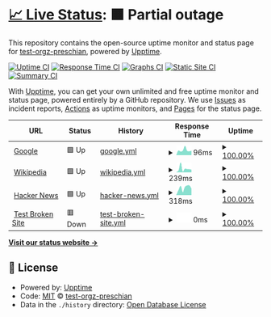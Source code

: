 # [📈 Live Status](https://test-orgz-preschian.github.io/test-upptime): <!--live status--> **🟧 Partial outage**

This repository contains the open-source uptime monitor and status page for [test-orgz-preschian](https://test-orgz-preschian.github.io/test-upptime), powered by [Upptime](https://github.com/upptime/upptime).

[![Uptime CI](https://github.com/test-orgz-preschian/test-upptime/workflows/Uptime%20CI/badge.svg)](https://github.com/test-orgz-preschian/test-upptime/actions?query=workflow%3A%22Uptime+CI%22)
[![Response Time CI](https://github.com/test-orgz-preschian/test-upptime/workflows/Response%20Time%20CI/badge.svg)](https://github.com/test-orgz-preschian/test-upptime/actions?query=workflow%3A%22Response+Time+CI%22)
[![Graphs CI](https://github.com/test-orgz-preschian/test-upptime/workflows/Graphs%20CI/badge.svg)](https://github.com/test-orgz-preschian/test-upptime/actions?query=workflow%3A%22Graphs+CI%22)
[![Static Site CI](https://github.com/test-orgz-preschian/test-upptime/workflows/Static%20Site%20CI/badge.svg)](https://github.com/test-orgz-preschian/test-upptime/actions?query=workflow%3A%22Static+Site+CI%22)
[![Summary CI](https://github.com/test-orgz-preschian/test-upptime/workflows/Summary%20CI/badge.svg)](https://github.com/test-orgz-preschian/test-upptime/actions?query=workflow%3A%22Summary+CI%22)

With [Upptime](https://upptime.js.org), you can get your own unlimited and free uptime monitor and status page, powered entirely by a GitHub repository. We use [Issues](https://github.com/test-orgz-preschian/test-upptime/issues) as incident reports, [Actions](https://github.com/test-orgz-preschian/test-upptime/actions) as uptime monitors, and [Pages](https://test-orgz-preschian.github.io/test-upptime) for the status page.

<!--start: status pages-->
<!-- This summary is generated by Upptime (https://github.com/upptime/upptime) -->
<!-- Do not edit this manually, your changes will be overwritten -->
<!-- prettier-ignore -->
| URL | Status | History | Response Time | Uptime |
| --- | ------ | ------- | ------------- | ------ |
| <img alt="" src="https://icons.duckduckgo.com/ip3/www.google.com.ico" height="13"> [Google](https://www.google.com) | 🟩 Up | [google.yml](https://github.com/test-orgz-preschian/test-upptime/commits/HEAD/history/google.yml) | <details><summary><img alt="Response time graph" src="./graphs/google/response-time-week.png" height="20"> 96ms</summary><br><a href="https://test-orgz-preschian.github.io/test-upptime/history/google"><img alt="Response time 112" src="https://img.shields.io/endpoint?url=https%3A%2F%2Fraw.githubusercontent.com%2Ftest-orgz-preschian%2Ftest-upptime%2FHEAD%2Fapi%2Fgoogle%2Fresponse-time.json"></a><br><a href="https://test-orgz-preschian.github.io/test-upptime/history/google"><img alt="24-hour response time 85" src="https://img.shields.io/endpoint?url=https%3A%2F%2Fraw.githubusercontent.com%2Ftest-orgz-preschian%2Ftest-upptime%2FHEAD%2Fapi%2Fgoogle%2Fresponse-time-day.json"></a><br><a href="https://test-orgz-preschian.github.io/test-upptime/history/google"><img alt="7-day response time 96" src="https://img.shields.io/endpoint?url=https%3A%2F%2Fraw.githubusercontent.com%2Ftest-orgz-preschian%2Ftest-upptime%2FHEAD%2Fapi%2Fgoogle%2Fresponse-time-week.json"></a><br><a href="https://test-orgz-preschian.github.io/test-upptime/history/google"><img alt="30-day response time 122" src="https://img.shields.io/endpoint?url=https%3A%2F%2Fraw.githubusercontent.com%2Ftest-orgz-preschian%2Ftest-upptime%2FHEAD%2Fapi%2Fgoogle%2Fresponse-time-month.json"></a><br><a href="https://test-orgz-preschian.github.io/test-upptime/history/google"><img alt="1-year response time 112" src="https://img.shields.io/endpoint?url=https%3A%2F%2Fraw.githubusercontent.com%2Ftest-orgz-preschian%2Ftest-upptime%2FHEAD%2Fapi%2Fgoogle%2Fresponse-time-year.json"></a></details> | <details><summary><a href="https://test-orgz-preschian.github.io/test-upptime/history/google">100.00%</a></summary><a href="https://test-orgz-preschian.github.io/test-upptime/history/google"><img alt="All-time uptime 100.00%" src="https://img.shields.io/endpoint?url=https%3A%2F%2Fraw.githubusercontent.com%2Ftest-orgz-preschian%2Ftest-upptime%2FHEAD%2Fapi%2Fgoogle%2Fuptime.json"></a><br><a href="https://test-orgz-preschian.github.io/test-upptime/history/google"><img alt="24-hour uptime 100.00%" src="https://img.shields.io/endpoint?url=https%3A%2F%2Fraw.githubusercontent.com%2Ftest-orgz-preschian%2Ftest-upptime%2FHEAD%2Fapi%2Fgoogle%2Fuptime-day.json"></a><br><a href="https://test-orgz-preschian.github.io/test-upptime/history/google"><img alt="7-day uptime 100.00%" src="https://img.shields.io/endpoint?url=https%3A%2F%2Fraw.githubusercontent.com%2Ftest-orgz-preschian%2Ftest-upptime%2FHEAD%2Fapi%2Fgoogle%2Fuptime-week.json"></a><br><a href="https://test-orgz-preschian.github.io/test-upptime/history/google"><img alt="30-day uptime 100.00%" src="https://img.shields.io/endpoint?url=https%3A%2F%2Fraw.githubusercontent.com%2Ftest-orgz-preschian%2Ftest-upptime%2FHEAD%2Fapi%2Fgoogle%2Fuptime-month.json"></a><br><a href="https://test-orgz-preschian.github.io/test-upptime/history/google"><img alt="1-year uptime 100.00%" src="https://img.shields.io/endpoint?url=https%3A%2F%2Fraw.githubusercontent.com%2Ftest-orgz-preschian%2Ftest-upptime%2FHEAD%2Fapi%2Fgoogle%2Fuptime-year.json"></a></details>
| <img alt="" src="https://icons.duckduckgo.com/ip3/en.wikipedia.org.ico" height="13"> [Wikipedia](https://en.wikipedia.org) | 🟩 Up | [wikipedia.yml](https://github.com/test-orgz-preschian/test-upptime/commits/HEAD/history/wikipedia.yml) | <details><summary><img alt="Response time graph" src="./graphs/wikipedia/response-time-week.png" height="20"> 239ms</summary><br><a href="https://test-orgz-preschian.github.io/test-upptime/history/wikipedia"><img alt="Response time 214" src="https://img.shields.io/endpoint?url=https%3A%2F%2Fraw.githubusercontent.com%2Ftest-orgz-preschian%2Ftest-upptime%2FHEAD%2Fapi%2Fwikipedia%2Fresponse-time.json"></a><br><a href="https://test-orgz-preschian.github.io/test-upptime/history/wikipedia"><img alt="24-hour response time 176" src="https://img.shields.io/endpoint?url=https%3A%2F%2Fraw.githubusercontent.com%2Ftest-orgz-preschian%2Ftest-upptime%2FHEAD%2Fapi%2Fwikipedia%2Fresponse-time-day.json"></a><br><a href="https://test-orgz-preschian.github.io/test-upptime/history/wikipedia"><img alt="7-day response time 239" src="https://img.shields.io/endpoint?url=https%3A%2F%2Fraw.githubusercontent.com%2Ftest-orgz-preschian%2Ftest-upptime%2FHEAD%2Fapi%2Fwikipedia%2Fresponse-time-week.json"></a><br><a href="https://test-orgz-preschian.github.io/test-upptime/history/wikipedia"><img alt="30-day response time 214" src="https://img.shields.io/endpoint?url=https%3A%2F%2Fraw.githubusercontent.com%2Ftest-orgz-preschian%2Ftest-upptime%2FHEAD%2Fapi%2Fwikipedia%2Fresponse-time-month.json"></a><br><a href="https://test-orgz-preschian.github.io/test-upptime/history/wikipedia"><img alt="1-year response time 214" src="https://img.shields.io/endpoint?url=https%3A%2F%2Fraw.githubusercontent.com%2Ftest-orgz-preschian%2Ftest-upptime%2FHEAD%2Fapi%2Fwikipedia%2Fresponse-time-year.json"></a></details> | <details><summary><a href="https://test-orgz-preschian.github.io/test-upptime/history/wikipedia">100.00%</a></summary><a href="https://test-orgz-preschian.github.io/test-upptime/history/wikipedia"><img alt="All-time uptime 100.00%" src="https://img.shields.io/endpoint?url=https%3A%2F%2Fraw.githubusercontent.com%2Ftest-orgz-preschian%2Ftest-upptime%2FHEAD%2Fapi%2Fwikipedia%2Fuptime.json"></a><br><a href="https://test-orgz-preschian.github.io/test-upptime/history/wikipedia"><img alt="24-hour uptime 100.00%" src="https://img.shields.io/endpoint?url=https%3A%2F%2Fraw.githubusercontent.com%2Ftest-orgz-preschian%2Ftest-upptime%2FHEAD%2Fapi%2Fwikipedia%2Fuptime-day.json"></a><br><a href="https://test-orgz-preschian.github.io/test-upptime/history/wikipedia"><img alt="7-day uptime 100.00%" src="https://img.shields.io/endpoint?url=https%3A%2F%2Fraw.githubusercontent.com%2Ftest-orgz-preschian%2Ftest-upptime%2FHEAD%2Fapi%2Fwikipedia%2Fuptime-week.json"></a><br><a href="https://test-orgz-preschian.github.io/test-upptime/history/wikipedia"><img alt="30-day uptime 100.00%" src="https://img.shields.io/endpoint?url=https%3A%2F%2Fraw.githubusercontent.com%2Ftest-orgz-preschian%2Ftest-upptime%2FHEAD%2Fapi%2Fwikipedia%2Fuptime-month.json"></a><br><a href="https://test-orgz-preschian.github.io/test-upptime/history/wikipedia"><img alt="1-year uptime 100.00%" src="https://img.shields.io/endpoint?url=https%3A%2F%2Fraw.githubusercontent.com%2Ftest-orgz-preschian%2Ftest-upptime%2FHEAD%2Fapi%2Fwikipedia%2Fuptime-year.json"></a></details>
| <img alt="" src="https://icons.duckduckgo.com/ip3/news.ycombinator.com.ico" height="13"> [Hacker News](https://news.ycombinator.com) | 🟩 Up | [hacker-news.yml](https://github.com/test-orgz-preschian/test-upptime/commits/HEAD/history/hacker-news.yml) | <details><summary><img alt="Response time graph" src="./graphs/hacker-news/response-time-week.png" height="20"> 318ms</summary><br><a href="https://test-orgz-preschian.github.io/test-upptime/history/hacker-news"><img alt="Response time 300" src="https://img.shields.io/endpoint?url=https%3A%2F%2Fraw.githubusercontent.com%2Ftest-orgz-preschian%2Ftest-upptime%2FHEAD%2Fapi%2Fhacker-news%2Fresponse-time.json"></a><br><a href="https://test-orgz-preschian.github.io/test-upptime/history/hacker-news"><img alt="24-hour response time 282" src="https://img.shields.io/endpoint?url=https%3A%2F%2Fraw.githubusercontent.com%2Ftest-orgz-preschian%2Ftest-upptime%2FHEAD%2Fapi%2Fhacker-news%2Fresponse-time-day.json"></a><br><a href="https://test-orgz-preschian.github.io/test-upptime/history/hacker-news"><img alt="7-day response time 318" src="https://img.shields.io/endpoint?url=https%3A%2F%2Fraw.githubusercontent.com%2Ftest-orgz-preschian%2Ftest-upptime%2FHEAD%2Fapi%2Fhacker-news%2Fresponse-time-week.json"></a><br><a href="https://test-orgz-preschian.github.io/test-upptime/history/hacker-news"><img alt="30-day response time 299" src="https://img.shields.io/endpoint?url=https%3A%2F%2Fraw.githubusercontent.com%2Ftest-orgz-preschian%2Ftest-upptime%2FHEAD%2Fapi%2Fhacker-news%2Fresponse-time-month.json"></a><br><a href="https://test-orgz-preschian.github.io/test-upptime/history/hacker-news"><img alt="1-year response time 300" src="https://img.shields.io/endpoint?url=https%3A%2F%2Fraw.githubusercontent.com%2Ftest-orgz-preschian%2Ftest-upptime%2FHEAD%2Fapi%2Fhacker-news%2Fresponse-time-year.json"></a></details> | <details><summary><a href="https://test-orgz-preschian.github.io/test-upptime/history/hacker-news">100.00%</a></summary><a href="https://test-orgz-preschian.github.io/test-upptime/history/hacker-news"><img alt="All-time uptime 100.00%" src="https://img.shields.io/endpoint?url=https%3A%2F%2Fraw.githubusercontent.com%2Ftest-orgz-preschian%2Ftest-upptime%2FHEAD%2Fapi%2Fhacker-news%2Fuptime.json"></a><br><a href="https://test-orgz-preschian.github.io/test-upptime/history/hacker-news"><img alt="24-hour uptime 100.00%" src="https://img.shields.io/endpoint?url=https%3A%2F%2Fraw.githubusercontent.com%2Ftest-orgz-preschian%2Ftest-upptime%2FHEAD%2Fapi%2Fhacker-news%2Fuptime-day.json"></a><br><a href="https://test-orgz-preschian.github.io/test-upptime/history/hacker-news"><img alt="7-day uptime 100.00%" src="https://img.shields.io/endpoint?url=https%3A%2F%2Fraw.githubusercontent.com%2Ftest-orgz-preschian%2Ftest-upptime%2FHEAD%2Fapi%2Fhacker-news%2Fuptime-week.json"></a><br><a href="https://test-orgz-preschian.github.io/test-upptime/history/hacker-news"><img alt="30-day uptime 100.00%" src="https://img.shields.io/endpoint?url=https%3A%2F%2Fraw.githubusercontent.com%2Ftest-orgz-preschian%2Ftest-upptime%2FHEAD%2Fapi%2Fhacker-news%2Fuptime-month.json"></a><br><a href="https://test-orgz-preschian.github.io/test-upptime/history/hacker-news"><img alt="1-year uptime 100.00%" src="https://img.shields.io/endpoint?url=https%3A%2F%2Fraw.githubusercontent.com%2Ftest-orgz-preschian%2Ftest-upptime%2FHEAD%2Fapi%2Fhacker-news%2Fuptime-year.json"></a></details>
| <img alt="" src="https://icons.duckduckgo.com/ip3/thissitedoesnotexist.koj.co.ico" height="13"> [Test Broken Site](https://thissitedoesnotexist.koj.co) | 🟥 Down | [test-broken-site.yml](https://github.com/test-orgz-preschian/test-upptime/commits/HEAD/history/test-broken-site.yml) | <details><summary><img alt="Response time graph" src="./graphs/test-broken-site/response-time-week.png" height="20"> 0ms</summary><br><a href="https://test-orgz-preschian.github.io/test-upptime/history/test-broken-site"><img alt="Response time 0" src="https://img.shields.io/endpoint?url=https%3A%2F%2Fraw.githubusercontent.com%2Ftest-orgz-preschian%2Ftest-upptime%2FHEAD%2Fapi%2Ftest-broken-site%2Fresponse-time.json"></a><br><a href="https://test-orgz-preschian.github.io/test-upptime/history/test-broken-site"><img alt="24-hour response time 0" src="https://img.shields.io/endpoint?url=https%3A%2F%2Fraw.githubusercontent.com%2Ftest-orgz-preschian%2Ftest-upptime%2FHEAD%2Fapi%2Ftest-broken-site%2Fresponse-time-day.json"></a><br><a href="https://test-orgz-preschian.github.io/test-upptime/history/test-broken-site"><img alt="7-day response time 0" src="https://img.shields.io/endpoint?url=https%3A%2F%2Fraw.githubusercontent.com%2Ftest-orgz-preschian%2Ftest-upptime%2FHEAD%2Fapi%2Ftest-broken-site%2Fresponse-time-week.json"></a><br><a href="https://test-orgz-preschian.github.io/test-upptime/history/test-broken-site"><img alt="30-day response time 0" src="https://img.shields.io/endpoint?url=https%3A%2F%2Fraw.githubusercontent.com%2Ftest-orgz-preschian%2Ftest-upptime%2FHEAD%2Fapi%2Ftest-broken-site%2Fresponse-time-month.json"></a><br><a href="https://test-orgz-preschian.github.io/test-upptime/history/test-broken-site"><img alt="1-year response time 0" src="https://img.shields.io/endpoint?url=https%3A%2F%2Fraw.githubusercontent.com%2Ftest-orgz-preschian%2Ftest-upptime%2FHEAD%2Fapi%2Ftest-broken-site%2Fresponse-time-year.json"></a></details> | <details><summary><a href="https://test-orgz-preschian.github.io/test-upptime/history/test-broken-site">100.00%</a></summary><a href="https://test-orgz-preschian.github.io/test-upptime/history/test-broken-site"><img alt="All-time uptime 100.00%" src="https://img.shields.io/endpoint?url=https%3A%2F%2Fraw.githubusercontent.com%2Ftest-orgz-preschian%2Ftest-upptime%2FHEAD%2Fapi%2Ftest-broken-site%2Fuptime.json"></a><br><a href="https://test-orgz-preschian.github.io/test-upptime/history/test-broken-site"><img alt="24-hour uptime 100.00%" src="https://img.shields.io/endpoint?url=https%3A%2F%2Fraw.githubusercontent.com%2Ftest-orgz-preschian%2Ftest-upptime%2FHEAD%2Fapi%2Ftest-broken-site%2Fuptime-day.json"></a><br><a href="https://test-orgz-preschian.github.io/test-upptime/history/test-broken-site"><img alt="7-day uptime 100.00%" src="https://img.shields.io/endpoint?url=https%3A%2F%2Fraw.githubusercontent.com%2Ftest-orgz-preschian%2Ftest-upptime%2FHEAD%2Fapi%2Ftest-broken-site%2Fuptime-week.json"></a><br><a href="https://test-orgz-preschian.github.io/test-upptime/history/test-broken-site"><img alt="30-day uptime 100.00%" src="https://img.shields.io/endpoint?url=https%3A%2F%2Fraw.githubusercontent.com%2Ftest-orgz-preschian%2Ftest-upptime%2FHEAD%2Fapi%2Ftest-broken-site%2Fuptime-month.json"></a><br><a href="https://test-orgz-preschian.github.io/test-upptime/history/test-broken-site"><img alt="1-year uptime 100.00%" src="https://img.shields.io/endpoint?url=https%3A%2F%2Fraw.githubusercontent.com%2Ftest-orgz-preschian%2Ftest-upptime%2FHEAD%2Fapi%2Ftest-broken-site%2Fuptime-year.json"></a></details>

<!--end: status pages-->

[**Visit our status website →**](https://test-orgz-preschian.github.io/test-upptime)

## 📄 License

- Powered by: [Upptime](https://github.com/upptime/upptime)
- Code: [MIT](./LICENSE) © [test-orgz-preschian](https://test-orgz-preschian.github.io/test-upptime)
- Data in the `./history` directory: [Open Database License](https://opendatacommons.org/licenses/odbl/1-0/)
